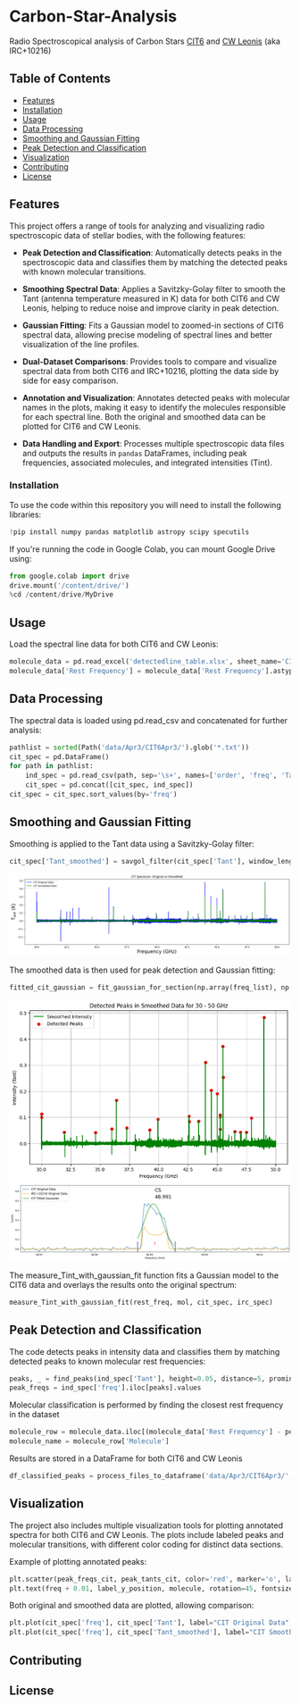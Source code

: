 # Carbon-Star-Analysis
Radio Spectroscopical analysis of Carbon Stars [CIT6](https://en.wikipedia.org/wiki/CIT_6) and [CW Leonis](https://en.wikipedia.org/wiki/CW_Leonis) (aka IRC+10216)

## Table of Contents
- [Features](#Features)
- [Installation](#installation)
- [Usage](#usage)
- [Data Processing](#data-processing)
- [Smoothing and Gaussian Fitting](#smoothing-and-gaussian-fitting)
- [Peak Detection and Classification](#peak-detection-and-classification)
- [Visualization](#visualization)
- [Contributing](#contributing)
- [License](#license)


## Features

This project offers a range of tools for analyzing and visualizing radio spectroscopic data of stellar bodies, with the following features:

- **Peak Detection and Classification**: Automatically detects peaks in the spectroscopic data and classifies them by matching the detected peaks with known molecular transitions.

- **Smoothing Spectral Data**: Applies a Savitzky-Golay filter to smooth the Tant (antenna temperature measured in K) data for both CIT6 and CW Leonis, helping to reduce noise and improve clarity in peak detection.

- **Gaussian Fitting**: Fits a Gaussian model to zoomed-in sections of CIT6 spectral data, allowing precise modeling of spectral lines and better visualization of the line profiles.

- **Dual-Dataset Comparisons**: Provides tools to compare and visualize spectral data from both CIT6 and IRC+10216, plotting the data side by side for easy comparison.

- **Annotation and Visualization**: Annotates detected peaks with molecular names in the plots, making it easy to identify the molecules responsible for each spectral line. Both the original and smoothed data can be plotted for CIT6 and CW Leonis.

- **Data Handling and Export**: Processes multiple spectroscopic data files and outputs the results in `pandas` DataFrames, including peak frequencies, associated molecules, and integrated intensities (Tint).


### Installation 

To use the code within this repository you will need to install the following libraries:

```python
!pip install numpy pandas matplotlib astropy scipy specutils
```

If you're running the code in Google Colab, you can mount Google Drive using:
 ```python
from google.colab import drive
drive.mount('/content/drive/')
%cd /content/drive/MyDrive
```


## Usage

Load the spectral line data for both CIT6 and CW Leonis:
```python
molecule_data = pd.read_excel('detectedline_table.xlsx', sheet_name='CIT6')
molecule_data['Rest Frequency'] = molecule_data['Rest Frequency'].astype(float) / 1000.  # Convert MHz to GHz
```

## Data Processing

The spectral data is loaded using pd.read_csv and concatenated for further analysis:
```python
pathlist = sorted(Path('data/Apr3/CIT6Apr3/').glob('*.txt'))
cit_spec = pd.DataFrame()
for path in pathlist:
    ind_spec = pd.read_csv(path, sep='\s+', names=['order', 'freq', 'Tant'])
    cit_spec = pd.concat([cit_spec, ind_spec])
cit_spec = cit_spec.sort_values(by='freq')
```

## Smoothing and Gaussian Fitting

Smoothing is applied to the Tant data using a Savitzky-Golay filter:
```python
cit_spec['Tant_smoothed'] = savgol_filter(cit_spec['Tant'], window_length=11, polyorder=2)
```
![Smoothed Data](images/SmoothedCIT6.png)

The smoothed data is then used for peak detection and Gaussian fitting:
```python
fitted_cit_gaussian = fit_gaussian_for_section(np.array(freq_list), np.array(Tant_cit_list))
```
![Detected Peaks](images/DetectedPeaks.png)
![Fitted Gauss](images/FittedGauss2.png)

The measure_Tint_with_gaussian_fit function fits a Gaussian model to the CIT6 data and overlays the results onto the original spectrum:
```python
measure_Tint_with_gaussian_fit(rest_freq, mol, cit_spec, irc_spec)
```

## Peak Detection and Classification

The code detects peaks in intensity data and classifies them by matching detected peaks to known molecular rest frequencies:
```python
peaks, _ = find_peaks(ind_spec['Tant'], height=0.05, distance=5, prominence=0.05)
peak_freqs = ind_spec['freq'].iloc[peaks].values
```

Molecular classification is performed by finding the closest rest frequency in the dataset
```python
molecule_row = molecule_data.iloc[(molecule_data['Rest Frequency'] - peak_freq).abs().argmin()]
molecule_name = molecule_row['Molecule']
```

Results are stored in a DataFrame for both CIT6 and CW Leonis
```python
df_classified_peaks = process_files_to_dataframe('data/Apr3/CIT6Apr3/', height=0.05, distance=5, prominence=0.05)
```


## Visualization

The project also includes multiple visualization tools for plotting annotated spectra for both CIT6 and CW Leonis. The plots include labeled peaks and molecular transitions, with different color coding for distinct data sections.

Example of plotting annotated peaks:
```python
plt.scatter(peak_freqs_cit, peak_tants_cit, color='red', marker='o', label='Detected Peaks')
plt.text(freq + 0.01, label_y_position, molecule, rotation=45, fontsize=14, color='blue')
```

Both original and smoothed data are plotted, allowing comparison:
```python
plt.plot(cit_spec['freq'], cit_spec['Tant'], label="CIT Original Data", color='blue')
plt.plot(cit_spec['freq'], cit_spec['Tant_smoothed'], label="CIT Smoothed Data", color='green')
```

## Contributing

## License
